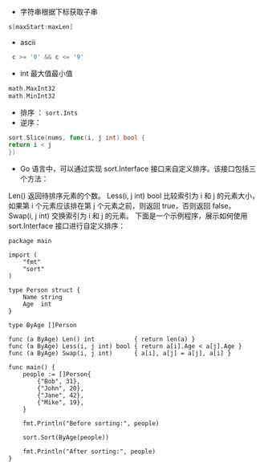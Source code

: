 + 字符串根据下标获取子串

```go
s[maxStart:maxLen]
```

+ ascii
```go
 c >= '0' && c <= '9' 
```

+ int 最大值最小值
```go
math.MaxInt32 
math.MinInt32
```

+ 排序 ： `sort.Ints`
+ 逆序：
```go
sort.Slice(nums, func(i, j int) bool {
return i < j
})
```

+ Go 语言中，可以通过实现 sort.Interface 接口来自定义排序。该接口包括三个方法：

Len() 返回待排序元素的个数。
Less(i, j int) bool 比较索引为 i 和 j 的元素大小，如果第 i 个元素应该排在第 j 个元素之前，则返回 true，否则返回 false。
Swap(i, j int) 交换索引为 i 和 j 的元素。
下面是一个示例程序，展示如何使用 sort.Interface 接口进行自定义排序：

```
package main

import (
    "fmt"
    "sort"
)

type Person struct {
    Name string
    Age  int
}

type ByAge []Person

func (a ByAge) Len() int           { return len(a) }
func (a ByAge) Less(i, j int) bool { return a[i].Age < a[j].Age }
func (a ByAge) Swap(i, j int)      { a[i], a[j] = a[j], a[i] }

func main() {
    people := []Person{
        {"Bob", 31},
        {"John", 20},
        {"Jane", 42},
        {"Mike", 19},
    }

    fmt.Println("Before sorting:", people)

    sort.Sort(ByAge(people))

    fmt.Println("After sorting:", people)
}

```
